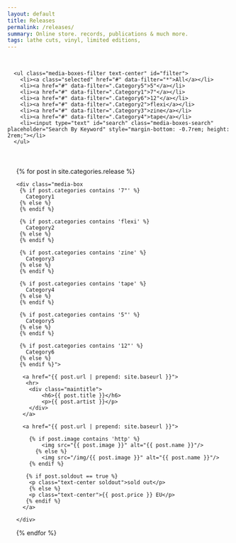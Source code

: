 ```yaml
---
layout: default
title: Releases
permalink: /releases/
summary: Online store. records, publications & much more.
tags: lathe cuts, vinyl, limited editions, 
---
```

<br>

<div class="grid-section">
   <div class="content grid-container">
  
   <div class="filters-container contain-to-grid sticky">

      <ul class="media-boxes-filter text-center" id="filter">
        <li><a class="selected" href="#" data-filter="*">All</a></li>
        <li><a href="#" data-filter=".Category5">5"</a></li>
        <li><a href="#" data-filter=".Category1">7"</a></li>
        <li><a href="#" data-filter=".Category6">12"</a></li>
        <li><a href="#" data-filter=".Category2">flexi</a></li>
        <li><a href="#" data-filter=".Category3">zine</a></li>
        <li><a href="#" data-filter=".Category4">tape</a></li>
        <li><input type="text" id="search" class="media-boxes-search" placeholder="Search By Keyword" style="margin-bottom: -0.7rem; height: 2rem;"></li>
      </ul>

   </div>      

   <br>

  <div id="grid" style="padding: 20px">
  {% for post in site.categories.release %}      
 
    <div class="media-box 
     {% if post.categories contains '7"' %} 
       Category1 
     {% else %}
     {% endif %}
     
     {% if post.categories contains 'flexi' %} 
       Category2 
     {% else %}
     {% endif %}
     
     {% if post.categories contains 'zine' %} 
       Category3 
     {% else %}
     {% endif %}

     {% if post.categories contains 'tape' %} 
       Category4
     {% else %}
     {% endif %}

     {% if post.categories contains '5"' %} 
       Category5
     {% else %}
     {% endif %}

     {% if post.categories contains '12"' %} 
       Category6
     {% else %}
     {% endif %}">
        
      <a href="{{ post.url | prepend: site.baseurl }}">
       <hr>
        <div class="maintitle">
	        <h6>{{ post.title }}</h6>
	        <p>{{ post.artist }}</p>
        </div>
      </a>

      <a href="{{ post.url | prepend: site.baseurl }}">

        {% if post.image contains 'http' %}
            <img src="{{ post.image }}" alt="{{ post.name }}"/>
          {% else %}
            <img src="/img/{{ post.image }}" alt="{{ post.name }}"/>
        {% endif %}
      
       {% if post.soldout == true %}
        <p class="text-center soldout">sold out</p>
        {% else %}
        <p class="text-center">{{ post.price }} EU</p>   
       {% endif %}
      </a>

    </div>

  {% endfor %}
  </div>

  </div>
</div>
